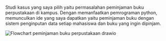 Studi kasus yang saya pilih yaitu permasalahan peminjaman buku perpustakaan di kampus. Dengan memanfaatkan pemrograman python, memunculkan ide yang saya dapatkan yaitu peminjaman buku dengan sistem penginputan data setiap mahasiswa dan buku yang ingin dipinjam.  

![Flowchart peminjaman buku perpustakaan drawio](https://github.com/RafliMB/Identifikasi_Masalah_Studi_Kasus/assets/116947388/c92c623d-2400-4332-bf93-23046257790a)
